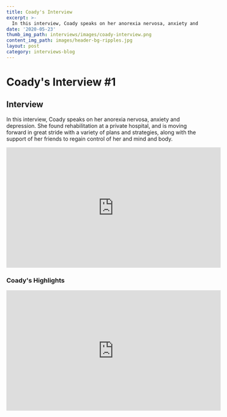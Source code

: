 ```yaml
---
title: Coady's Interview
excerpt: >-
  In this interview, Coady speaks on her anorexia nervosa, anxiety and depression.
date: '2020-05-23'
thumb_img_path: interviews/images/coady-interview.png
content_img_path: images/header-bg-ripples.jpg
layout: post
category: interviews-blog
---
```


# Coady's Interview \#1

## Interview
In this interview, Coady speaks on her anorexia nervosa, anxiety and depression. She found rehabilitation at a private hospital, and is moving forward in great stride with a variety of plans and strategies, along with the support of her friends to regain control of her and mind and body.
<iframe width="560" height="315" src="https://www.youtube.com/embed/65k7MdcmVWw" frameborder="0" allow="accelerometer; autoplay; encrypted-media; gyroscope; picture-in-picture" allowfullscreen></iframe>

### Coady's Highlights
<iframe width="560" height="315" src="https://www.youtube.com/embed/ZBNvLsL6HW0" frameborder="0" allow="accelerometer; autoplay; encrypted-media; gyroscope; picture-in-picture" allowfullscreen></iframe>
